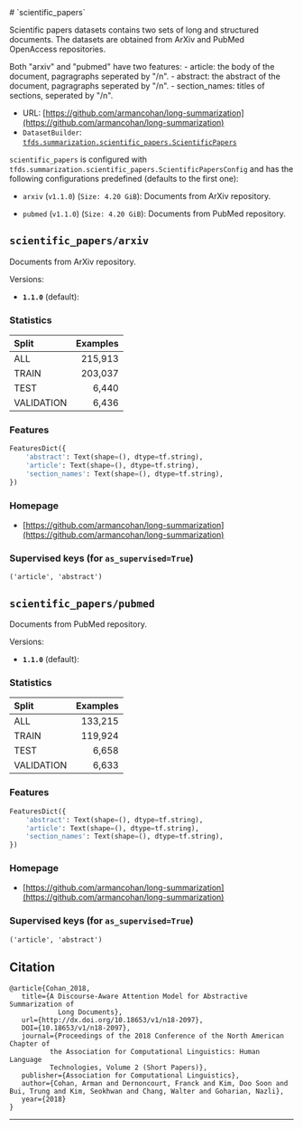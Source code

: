 <div itemscope itemtype="http://schema.org/Dataset">
  <div itemscope itemprop="includedInDataCatalog" itemtype="http://schema.org/DataCatalog">
    <meta itemprop="name" content="TensorFlow Datasets" />
  </div>
  <meta itemprop="name" content="scientific_papers" />
  <meta itemprop="description" content="&#10;Scientific papers datasets contains two sets of long and structured documents.&#10;The datasets are obtained from ArXiv and PubMed OpenAccess repositories.&#10;&#10;Both &quot;arxiv&quot; and &quot;pubmed&quot; have two features:&#10;  - article: the body of the document, pagragraphs seperated by &quot;/n&quot;.&#10;  - abstract: the abstract of the document, pagragraphs seperated by &quot;/n&quot;.&#10;  - section_names: titles of sections, seperated by &quot;/n&quot;.&#10;&#10;&#10;&#10;To use this dataset:&#10;&#10;```python&#10;import tensorflow_datasets as tfds&#10;&#10;ds = tfds.load('scientific_papers', split='train')&#10;for ex in ds.take(4):&#10;  print(ex)&#10;```&#10;&#10;See [the guide](https://www.tensorflow.org/datasets/overview) for more&#10;informations on [tensorflow_datasets](https://www.tensorflow.org/datasets).&#10;&#10;" />
  <meta itemprop="url" content="https://www.tensorflow.org/datasets/catalog/scientific_papers" />
  <meta itemprop="sameAs" content="https://github.com/armancohan/long-summarization" />
  <meta itemprop="citation" content="&#10;@article{Cohan_2018,&#10;   title={A Discourse-Aware Attention Model for Abstractive Summarization of&#10;            Long Documents},&#10;   url={http://dx.doi.org/10.18653/v1/n18-2097},&#10;   DOI={10.18653/v1/n18-2097},&#10;   journal={Proceedings of the 2018 Conference of the North American Chapter of&#10;          the Association for Computational Linguistics: Human Language&#10;          Technologies, Volume 2 (Short Papers)},&#10;   publisher={Association for Computational Linguistics},&#10;   author={Cohan, Arman and Dernoncourt, Franck and Kim, Doo Soon and Bui, Trung and Kim, Seokhwan and Chang, Walter and Goharian, Nazli},&#10;   year={2018}&#10;}&#10;" />
</div>
# `scientific_papers`

Scientific papers datasets contains two sets of long and structured documents.
The datasets are obtained from ArXiv and PubMed OpenAccess repositories.

Both "arxiv" and "pubmed" have two features: - article: the body of the
document, pagragraphs seperated by "/n". - abstract: the abstract of the
document, pagragraphs seperated by "/n". - section_names: titles of sections,
seperated by "/n".

*   URL:
    [https://github.com/armancohan/long-summarization](https://github.com/armancohan/long-summarization)
*   `DatasetBuilder`:
    [`tfds.summarization.scientific_papers.ScientificPapers`](https://github.com/tensorflow/datasets/tree/master/tensorflow_datasets/summarization/scientific_papers.py)

`scientific_papers` is configured with
`tfds.summarization.scientific_papers.ScientificPapersConfig` and has the
following configurations predefined (defaults to the first one):

*   `arxiv` (`v1.1.0`) (`Size: 4.20 GiB`): Documents from ArXiv repository.

*   `pubmed` (`v1.1.0`) (`Size: 4.20 GiB`): Documents from PubMed repository.

## `scientific_papers/arxiv`
Documents from ArXiv repository.

Versions:

*   **`1.1.0`** (default):

### Statistics

Split      | Examples
:--------- | -------:
ALL        | 215,913
TRAIN      | 203,037
TEST       | 6,440
VALIDATION | 6,436

### Features
```python
FeaturesDict({
    'abstract': Text(shape=(), dtype=tf.string),
    'article': Text(shape=(), dtype=tf.string),
    'section_names': Text(shape=(), dtype=tf.string),
})
```

### Homepage

*   [https://github.com/armancohan/long-summarization](https://github.com/armancohan/long-summarization)

### Supervised keys (for `as_supervised=True`)
`('article', 'abstract')`

## `scientific_papers/pubmed`
Documents from PubMed repository.

Versions:

*   **`1.1.0`** (default):

### Statistics

Split      | Examples
:--------- | -------:
ALL        | 133,215
TRAIN      | 119,924
TEST       | 6,658
VALIDATION | 6,633

### Features
```python
FeaturesDict({
    'abstract': Text(shape=(), dtype=tf.string),
    'article': Text(shape=(), dtype=tf.string),
    'section_names': Text(shape=(), dtype=tf.string),
})
```

### Homepage

*   [https://github.com/armancohan/long-summarization](https://github.com/armancohan/long-summarization)

### Supervised keys (for `as_supervised=True`)
`('article', 'abstract')`

## Citation
```
@article{Cohan_2018,
   title={A Discourse-Aware Attention Model for Abstractive Summarization of
            Long Documents},
   url={http://dx.doi.org/10.18653/v1/n18-2097},
   DOI={10.18653/v1/n18-2097},
   journal={Proceedings of the 2018 Conference of the North American Chapter of
          the Association for Computational Linguistics: Human Language
          Technologies, Volume 2 (Short Papers)},
   publisher={Association for Computational Linguistics},
   author={Cohan, Arman and Dernoncourt, Franck and Kim, Doo Soon and Bui, Trung and Kim, Seokhwan and Chang, Walter and Goharian, Nazli},
   year={2018}
}
```

--------------------------------------------------------------------------------
